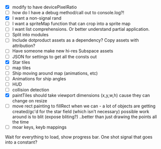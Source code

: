 - [x] modify to have devicePixelRatio
- [ ] how do I have a debug method/call out to console.log?!
- [x] I want a non-signal rand
- [ ] I want a spriteMap function that can crop into a sprite map
- [ ] I want list comprehensions. Or better understand partial application.
- [ ] Split into modules
- [ ] Include dotproduct assets as a dependency? Copy assets with attribution?
- [ ] Have someone make new hi-res Subspace assets
- [ ] JSON for settings to get all the consts out
- [x] Star tiles
- [ ] map tiles
- [ ] Ship moving around map (animations, etc)
- [ ] Animations for ship angles
- [ ] HUD
- [ ] collision detection
- [x] paintTiles should take viewport dimensions (x,y,w,h) cause they can change on resize
- [ ] move rect painting to fillRect when we can -
      a lot of objects are getting created/gc'd for the star field (which isn't necessary)
      possible work around is to blit (expose bliting?)
      ..better than just drawing the points all the time
- [ ] moar keys, keyb mappings

Wait for everything to load, show progress bar.
One shot signal that goes into a constant?
